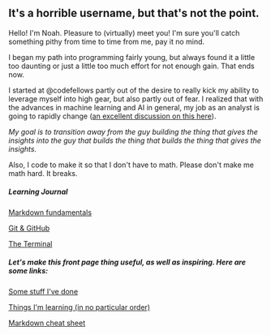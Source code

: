 ## It's a horrible username, but that's not the point.

Hello! I'm Noah. Pleasure to (virtually) meet you! I'm sure you'll catch something pithy from time to time from me, pay it no mind.

I began my path into programming fairly young, but always found it a little too daunting or just a little too much effort for not enough gain. That ends now.

I started at @codefellows partly out of the desire to really kick my ability to leverage myself into high gear, but also partly out of fear. I realized that with the advances in machine learning and AI in general, my job as an analyst is going to rapidly change ([an excellent discussion on this here](https://www.kaushik.net/avinash/artificial-intelligence-machine-learning-implications-marketing-analytics/)). 

*My goal is to transition away from the guy building the thing that gives the insights into the guy that builds the thing that builds the thing that gives the insights.*

Also, I code to make it so that I don't have to math. Please don't make me math hard. It breaks.

##### Learning Journal

[Markdown fundamentals](https://github.com/noahsadude/Learning-Journal/blob/master/Markdown_fundamentals.md)

[Git & GitHub](https://github.com/noahsadude/Learning-Journal/blob/master/Git%26GitHub.md)

[The Terminal](https://github.com/noahsadude/Learning-Journal/blob/master/the_terminal.md)

##### Let's make this front page thing useful, as well as inspiring. Here are some links:

[Some stuff I've done](https://github.com/noahsadude)

[Things I'm learning (in no particular order)](https://noahsadude.github.io/learning-journal)

[Markdown cheat sheet](https://help.github.com/en/articles/basic-writing-and-formatting-syntax)
